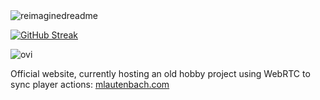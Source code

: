 <img src="https://myreadme.vercel.app/api/embed/m-lautenbach?panels=userstatistics,toprepositories,toplanguages,commitgraph" alt="reimaginedreadme" />

[![GitHub Streak](https://streak-stats.demolab.com/?user=m-lautenbach&mode=weekly&theme=dark)](https://git.io/streak-stats)

<img src="https://github-readme-stats.vercel.app/api/top-langs?username=m-lautenbach&layout=compact&show_icons=true&locale=en&theme=dark" alt="ovi" />

Official website, currently hosting an old hobby project using WebRTC to sync player actions: [mlautenbach.com](https://mlautenbach.com)
